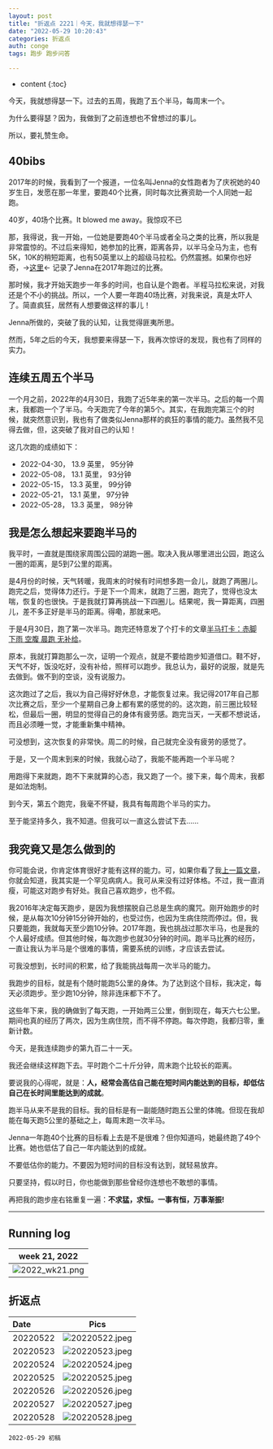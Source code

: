 ```yaml
---
layout: post
title: "折返点 2221｜今天，我就想得瑟一下"
date: "2022-05-29 10:20:43"
categories: 折返点
auth: conge
tags: 跑步 跑步问答

---
```

* content
{:toc}

今天，我就想得瑟一下。过去的五周，我跑了五个半马，每周末一个。

为什么要得瑟？因为，我做到了之前连想也不曾想过的事儿。

所以，要礼赞生命。



## 40bibs

2017年的时候，我看到了一个报道，一位名叫Jenna的女性跑者为了庆祝她的40岁生日，发愿在那一年里，要跑40个比赛，同时每次比赛资助一个人同她一起跑。

40岁，40场个比赛。It blowed me away。我惊叹不已

那，我得说，我一开始，一位她是要跑40个半马或者全马之类的比赛，所以我是非常震惊的。不过后来得知，她参加的比赛，距离各异，以半马全马为主，也有5K，10K的稍短距离，也有50英里以上的超级马拉松。仍然震撼。如果你也好奇，->[这里](https://40bibs.com/40-races/)<- 记录了Jenna在2017年跑过的比赛。

那时候，我才开始天跑步一年多的时间，也自认是个跑者。半程马拉松来说，对我还是个不小的挑战。所以，一个人要一年跑40场比赛，对我来说，真是太吓人了。简直疯狂，居然有人想要做这样的事儿！

Jenna所做的，突破了我的认知，让我觉得匪夷所思。

然而，5年之后的今天，我想要来得瑟一下，我再次惊讶的发现，我也有了同样的实力。

## 连续五周五个半马

一个月之前，2022年的4月30日，我跑了近5年来的第一次半马。之后的每一个周末，我都跑一个了半马。今天跑完了今年的第5个。其实，在我跑完第三个的时候，就突然意识到，我也有了做类似Jenna那样的疯狂的事情的能力。虽然我不见得去做，但，这突破了我对自己的认知！

这几次跑的成绩如下：

* 2022-04-30， 13.9 英里， 95分钟
* 2022-05-08， 13.1 英里， 93分钟
* 2022-05-15， 13.3 英里， 99分钟
* 2022-05-21， 13.1 英里， 97分钟
* 2022-05-28， 13.3 英里， 98分钟

## 我是怎么想起来要跑半马的

我平时，一直就是围绕家周围公园的湖跑一圈。取决入我从哪里进出公园，跑这么一圈的距离，是5到7公里的距离。

是4月份的时候，天气转暖，我周末的时候有时间想多跑一会儿，就跑了两圈儿。跑完之后，觉得体力还行。于是下一个周末，就跑了三圈，跑完了，觉得也没太喘，恢复的也很快。于是我就打算再挑战一下四圈儿。结果呢，我一算距离，四圈儿，差不多正好是半马的距离。得嘞，那就来吧。

于是4月30日，跑了第一次半马。跑完还特意发了个打卡的文章[半马打卡：赤脚 下雨 空腹 晨跑 无补给](https://conge.github.io/2022/04/30/ReturnPoint-running-moto/#:~:text=1.-,%E5%8D%8A%E9%A9%AC%E6%89%93%E5%8D%A1%EF%BC%9A%E8%B5%A4%E8%84%9A%20%E4%B8%8B%E9%9B%A8%20%E7%A9%BA%E8%85%B9%20%E6%99%A8%E8%B7%91%20%E6%97%A0%E8%A1%A5%E7%BB%99,-%E4%B8%8A%E4%B8%AA%E5%91%A8%E6%9C%AB%EF%BC%8C%E4%BB%8E)。

原本，我就打算跑那么一次，证明一个观点，就是不要给跑步知道借口。鞋不好，天气不好，饭没吃好，没有补给，照样可以跑步。我总认为，最好的说服，就是先去做到。做不到的空谈，没有说服力。

这次跑过了之后，我以为自己得好好休息，才能恢复过来。我记得2017年自己那次比赛之后，至少一个星期自己身上都有累的感觉的的。这次跑，前三圈比较轻松，但最后一圈，明显的觉得自己的身体有疲劳感。跑完当天，一天都不想说话，而且必须睡一觉，才能重新集中精神。

可没想到，这次恢复的非常快。周二的时候，自己就完全没有疲劳的感觉了。

于是，又一个周末到来的时候，我就心动了，我能不能再跑一个半马呢？

用跑得下来就跑，跑不下来就算的心态，我又跑了一个。接下来，每个周末，我都是如法炮制。

到今天，第五个跑完，我毫不怀疑，我具有每周跑个半马的实力。

至于能坚持多久，我不知道。但我可以一直这么尝试下去……

## 我究竟又是怎么做到的

你可能会说，你肯定体育很好才能有这样的能力。可，如果你看了我[上一篇文章](/2022/05/28/remembering-mark/)，你就会知道，我其实是一个罕见病病人。我可从来没有过好体格。不过，我一直消瘦，可能这对跑步有好处。我自己喜欢跑步，也不假。

我2016年决定每天跑步，是因为我想摆脱自己总是生病的魔咒。刚开始跑步的时候，是从每次10分钟15分钟开始的，也受过伤，也因为生病住院而停过。但，我只要能跑，我就每天至少跑10分钟。2017年跑，我也挑战过那次半马，也是我的个人最好成绩。但其他时候，每次跑步也就30分钟的时间。跑半马比赛的经历，一直让我认为半马是个很难的事情，需要系统的训练，才应该去尝试。

可我没想到，长时间的积累，给了我能挑战每周一次半马的能力。

我跑步的目标，就是有个随时能跑5公里的身体。为了达到这个目标，我决定，每天必须跑步。至少跑10分钟，除非连床都下不了。

这些年下来，我的确做到了每天跑，一开始两三公里，倒到现在，每天六七公里。期间也真的经历了两次，因为生病住院，而不得不停跑。每次停跑，我都归零，重新计数。

今天，是我连续跑步的第九百二十一天。

我还会继续这样跑下去。平时跑个二十斤分钟，周末跑个比较长的距离。

要说我的心得呢，就是：__人，经常会高估自己能在短时间内能达到的目标，却低估自己在长时间里能达到的成就__。

跑半马从来不是我的目标。我的目标是有一副能随时跑五公里的体魄。但现在我却能在每天跑5公里的基础之上，每周末跑一次半马。

Jenna一年跑40个比赛的目标看上去是不是很难？但你知道吗，她最终跑了49个比赛。她也低估了自己一年内能达到的成就。

不要低估你的能力。不要因为短时间的目标没有达到，就轻易放弃。

只要坚持，假以时日，你也能做到那些曾经你连想也不敢想的事情。

再把我的跑步座右铭重复一遍：__不求猛，求恒。一事有恒，万事渐振!__

----

## Running log

|week 21, 2022|
|:----:|
|![2022_wk21.png](https://s2.loli.net/2022/05/29/qnRe2YFM84uThcp.png)|


## 折返点

|Date|Pics|
|:----|:----:|
|20220522|![20220522.jpeg](https://s2.loli.net/2022/05/29/3tSXx9n4vL7Wj5u.jpg)  |
|20220523|![20220523.jpeg](https://s2.loli.net/2022/05/29/KpNSObCTPEsfJ3h.jpg)  |
|20220524|![20220524.jpeg](https://s2.loli.net/2022/05/29/7tWCLMuSZ5A2i8g.jpg)  |
|20220525|![20220525.jpeg](https://s2.loli.net/2022/05/29/2VcQbsdMwna7uoX.jpg)  |
|20220526|![20220526.jpeg](https://s2.loli.net/2022/05/29/xq18vXz6DOwCJHB.jpg)  |
|20220527|![20220527.jpeg](https://s2.loli.net/2022/05/29/gsfQJTco6UwlFq9.jpg)  |
|20220528|![20220528.jpeg](https://s2.loli.net/2022/05/29/xyLsnKjYPVBRrzU.jpg)  |


```
2022-05-29 初稿
```
